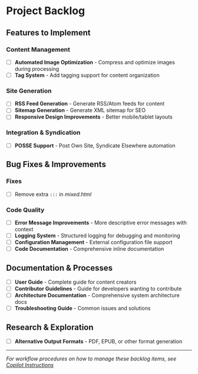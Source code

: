 # Project Backlog

## Features to Implement

### Content Management
- [ ] **Automated Image Optimization** - Compress and optimize images during processing
- [ ] **Tag System** - Add tagging support for content organization

### Site Generation
- [ ] **RSS Feed Generation** - Generate RSS/Atom feeds for content
- [ ] **Sitemap Generation** - Generate XML sitemap for SEO
- [ ] **Responsive Design Improvements** - Better mobile/tablet layouts

### Integration & Syndication
- [ ] **POSSE Support** - Post Own Site, Syndicate Elsewhere automation

## Bug Fixes & Improvements

### Fixes

- [ ] Remove extra `:::` in *mixed.html*

### Code Quality

- [ ] **Error Message Improvements** - More descriptive error messages with context
- [ ] **Logging System** - Structured logging for debugging and monitoring
- [ ] **Configuration Management** - External configuration file support
- [ ] **Code Documentation** - Comprehensive inline documentation

## Documentation & Processes

- [ ] **User Guide** - Complete guide for content creators
- [ ] **Contributor Guidelines** - Guide for developers wanting to contribute
- [ ] **Architecture Documentation** - Comprehensive system architecture docs
- [ ] **Troubleshooting Guide** - Common issues and solutions

## Research & Exploration
- [ ] **Alternative Output Formats** - PDF, EPUB, or other format generation

---

*For workflow procedures on how to manage these backlog items, see [Copilot Instructions](../.github/copilot-instructions.md)*